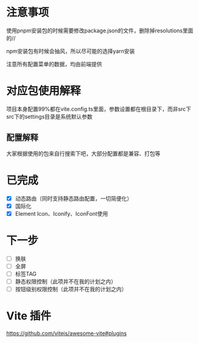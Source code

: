 # 注意事项
使用pnpm安装包的时候需要修改package.json的文件，删除掉resolutions里面的//

npm安装包有时候会抽风，所以尽可能的选择yarn安装

注意所有配置菜单的数据，均由前端提供

# 对应包使用解释
项目本身配置99%都在vite.config.ts里面，参数设置都在根目录下，而非src下 \
src下的settings目录是系统默认参数


## 配置解释
大家根据使用的包来自行搜索下吧，大部分配置都是兼容、打包等

# 已完成
- [x] 动态路由（同时支持静态路由配置，一切简便化）
- [x] 国际化
- [x] Element Icon、Iconify、IconFont使用

# 下一步
- [ ] 换肤
- [ ] 全屏
- [ ] 标签TAG
- [ ] 静态权限控制（此项并不在我的计划之内）
- [ ] 按钮级别权限控制（此项并不在我的计划之内）

# Vite 插件
https://github.com/vitejs/awesome-vite#plugins
